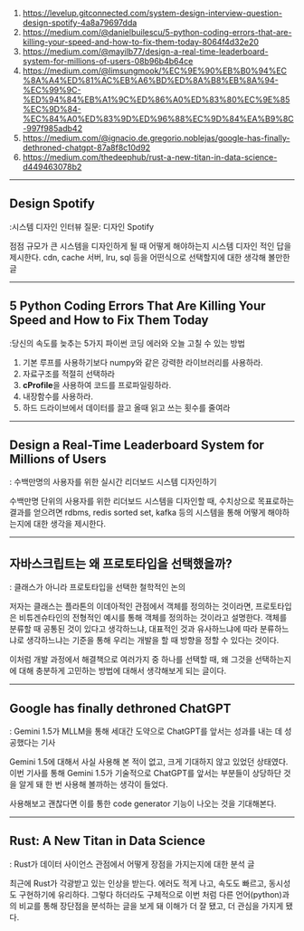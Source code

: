 1. https://levelup.gitconnected.com/system-design-interview-question-design-spotify-4a8a79697dda
2. https://medium.com/@danielbuilescu/5-python-coding-errors-that-are-killing-your-speed-and-how-to-fix-them-today-8064f4d32e20
3. https://medium.com/@mayilb77/design-a-real-time-leaderboard-system-for-millions-of-users-08b96b4b64ce
4. https://medium.com/@limsungmook/%EC%9E%90%EB%B0%94%EC%8A%A4%ED%81%AC%EB%A6%BD%ED%8A%B8%EB%8A%94-%EC%99%9C-%ED%94%84%EB%A1%9C%ED%86%A0%ED%83%80%EC%9E%85%EC%9D%84-%EC%84%A0%ED%83%9D%ED%96%88%EC%9D%84%EA%B9%8C-997f985adb42
5. https://medium.com/@ignacio.de.gregorio.noblejas/google-has-finally-dethroned-chatgpt-87a8f8c10d92
6. https://medium.com/thedeephub/rust-a-new-titan-in-data-science-d449463078b2

---

## Design Spotify
:시스템 디자인 인터뷰 질문: 디자인 Spotify

점점 규모가 큰 시스템을 디자인하게 될 때 어떻게 해야하는지 시스템 디자인 적인 답을 제시한다. cdn, cache 서버, lru, sql 등을 어떤식으로 선택할지에 대한 생각해 볼만한 글

---

## 5 Python Coding Errors That Are Killing Your Speed and How to Fix Them Today
:당신의 속도를 늦추는 5가지 파이썬 코딩 에러와 오늘 고칠 수 있는 방법

1. 기본 루프를 사용하기보다 numpy와 같은 강력한 라이브러리를 사용하라.
2. 자료구조를 적절히 선택하라
3. **cProfile**을 사용하여 코드를 프로파일링하라.
4. 내장함수를 사용하라.
5. 하드 드라이브에서 데이터를 끌고 올때 읽고 쓰는 횟수를 줄여라

---

## Design a Real-Time Leaderboard System for Millions of Users
: 수백만명의 사용자를 위한 실시간 리더보드 시스템 디자인하기

수백만명 단위의 사용자를 위한 리더보드 시스템을 디자인할 때, 수치상으로 목표로하는 결과를 얻으려면 rdbms, redis sorted set, kafka 등의 시스템을 통해 어떻게 해야하는지에 대한 생각을 제시한다.

---

## 자바스크립트는 왜 프로토타입을 선택했을까?
: 클래스가 아니라 프로토타입을 선택한 철학적인 논의

저자는 클래스는 플라톤의 이데아적인 관점에서 객체를 정의하는 것이라면, 프로토타입은 비튜겐슈타인의 전형적인 예시를 통해 객체를 정의하는 것이라고 설명한다. 객체를 분류할 때 공통된 것이 있다고 생각하느냐, 대표적인 것과 유사하느냐에 따라 분류하느냐로 생각하느냐는 기준을 통해 우리는 개발을 할 때 방향을 정할 수 있다는 것이다.

이처럼 개발 과정에서 해결책으로 여러가지 중 하나를 선택할 때, 왜 그것을 선택하는지에 대해 충분하게 고민하는 방법에 대해서 생각해보게 되는 글이다.

---

## Google has finally dethroned ChatGPT
: Gemini 1.5가 MLLM을 통해 세대간 도약으로 ChatGPT를 앞서는 성과를 내는 데 성공했다는 기사

Gemini 1.5에 대해서 사실 사용해 본 적이 없고, 크게 기대하지 않고 있었던 상태였다. 이번 기사를 통해 Gemini 1.5가 기술적으로 ChatGPT를 앞서는 부분들이 상당하단 것을 알게 돼 한 번 사용해 볼까하는 생각이 들었다.

사용해보고 괜찮다면 이를 통한 code generator 기능이 나오는 것을 기대해본다.

---

## Rust: A New Titan in Data Science
: Rust가 데이터 사이언스 관점에서 어떻게 장점을 가지는지에 대한 분석 글

최근에 Rust가 각광받고 있는 인상을 받는다. 에러도 적게 나고, 속도도 빠르고, 동시성도 구현하기에 유리하다. 그렇다 하더라도 구체적으로 이번 처럼 다른 언어(python)과의 비교를 통해 장단점을 분석하는 글을 보게 돼 이해가 더 잘 됐고, 더 관심을 가지게 됐다.